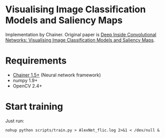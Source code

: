 Visualising Image Classification Models and Saliency Maps
========

Implementation by Chainer. Original paper is [Deep Inside Convolutional Networks: Visualising Image Classification Models and Saliency Maps](http://arxiv.org/pdf/1312.6034.pdf).

# Requirements

- [Chainer 1.5+](https://github.com/pfnet/chainer) (Neural network framework)
- numpy 1.9+
- OpenCV 2.4+



# Start training

Just run:

```
nohup python scripts/train.py > AlexNet_flic.log 2>&1 < /dev/null &
```
